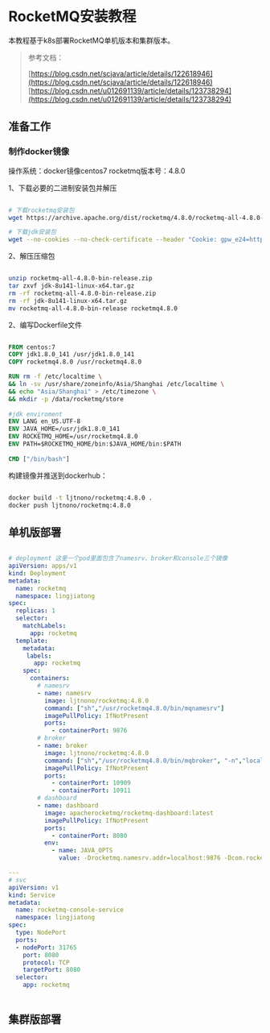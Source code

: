 # RocketMQ安装教程

本教程基于k8s部署RocketMQ单机版本和集群版本。

> 参考文档：
> 
> [https://blog.csdn.net/scjava/article/details/122618946](https://blog.csdn.net/scjava/article/details/122618946)
> [https://blog.csdn.net/u012691139/article/details/123738294](https://blog.csdn.net/u012691139/article/details/123738294)

## 准备工作

### 制作docker镜像

操作系统：docker镜像centos7
rocketmq版本号：4.8.0

1、下载必要的二进制安装包并解压

```bash

# 下载rocketmq安装包
wget https://archive.apache.org/dist/rocketmq/4.8.0/rocketmq-all-4.8.0-bin-release.zip

# 下载jdk安装包
wget --no-cookies --no-check-certificate --header "Cookie: gpw_e24=http%3A%2F%2Fwww.oracle.com%2F; oraclelicense=accept-securebackup-cookie" "http://download.oracle.com/otn-pub/java/jdk/8u141-b15/336fa29ff2bb4ef291e347e091f7f4a7/jdk-8u141-linux-x64.tar.gz"

```

2、解压压缩包

```bash

unzip rocketmq-all-4.8.0-bin-release.zip
tar zxvf jdk-8u141-linux-x64.tar.gz
rm -rf rocketmq-all-4.8.0-bin-release.zip
rm -rf jdk-8u141-linux-x64.tar.gz
mv rocketmq-all-4.8.0-bin-release rocketmq4.8.0

```


2、编写Dockerfile文件

```Dockerfile

FROM centos:7
COPY jdk1.8.0_141 /usr/jdk1.8.0_141
COPY rocketmq4.8.0 /usr/rocketmq4.8.0

RUN rm -f /etc/localtime \
&& ln -sv /usr/share/zoneinfo/Asia/Shanghai /etc/localtime \
&& echo "Asia/Shanghai" > /etc/timezone \
&& mkdir -p /data/rocketmq/store
 
#jdk enviroment
ENV LANG en_US.UTF-8
ENV JAVA_HOME=/usr/jdk1.8.0_141
ENV ROCKETMQ_HOME=/usr/rocketmq4.8.0
ENV PATH=$ROCKETMQ_HOME/bin:$JAVA_HOME/bin:$PATH
 
CMD ["/bin/bash"]

```

构建镜像并推送到dockerhub：

```bash

docker build -t ljtnono/rocketmq:4.8.0 .
docker push ljtnono/rocketmq:4.8.0

```

## 单机版部署


```yml

# deployment 这里一个pod里面包含了namesrv、broker和console三个镜像
apiVersion: apps/v1
kind: Deployment
metadata:
  name: rocketmq
  namespace: lingjiatong
spec:
  replicas: 1
  selector:
    matchLabels:
      app: rocketmq
  template:
    metadata:
     labels:
       app: rocketmq
    spec:
      containers:
        # namesrv
        - name: namesrv
          image: ljtnono/rocketmq:4.8.0
          command: ["sh","/usr/rocketmq4.8.0/bin/mqnamesrv"]
          imagePullPolicy: IfNotPresent
          ports:
            - containerPort: 9876
        # broker
        - name: broker
          image: ljtnono/rocketmq:4.8.0
          command: ["sh","/usr/rocketmq4.8.0/bin/mqbroker", "-n","localhost:9876"]
          imagePullPolicy: IfNotPresent
          ports:
            - containerPort: 10909
            - containerPort: 10911
        # dashboard
        - name: dashboard
          image: apacherocketmq/rocketmq-dashboard:latest
          imagePullPolicy: IfNotPresent
          ports:
            - containerPort: 8080
          env:
            - name: JAVA_OPTS
              value: -Drocketmq.namesrv.addr=localhost:9876 -Dcom.rocketmq.sendMessageWithVIPChannel=false

---
# svc
apiVersion: v1
kind: Service
metadata:
  name: rocketmq-console-service
  namespace: lingjiatong
spec:
  type: NodePort
  ports:
  - nodePort: 31765
    port: 8080
    protocol: TCP
    targetPort: 8080
  selector:
    app: rocketmq
    
```


## 集群版部署

